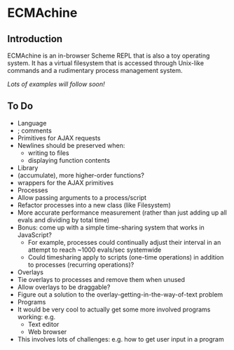 ECMAchine
=========

Introduction
------------

ECMAchine is an in-browser Scheme REPL that is also a toy operating system. It has a virtual filesystem that is accessed through Unix-like commands and a rudimentary process management system.

_Lots of examples will follow soon!_

To Do
-----

- Language 
 - ; comments
 - Primitives for AJAX requests
 - Newlines should be preserved when:
     - writing to files
     - displaying function contents
- Library
 - (accumulate), more higher-order functions?
 - wrappers for the AJAX primitives
- Processes
 - Allow passing arguments to a process/script
 - Refactor processes into a new class (like Filesystem)
 - More accurate performance measurement (rather than just adding up all evals and dividing by total time)
 - Bonus: come up with a simple time-sharing system that works in JavaScript? 
     - For example, processes could continually adjust their interval in an attempt to reach ~1000 evals/sec systemwide 
     - Could timesharing apply to scripts (one-time operations) in addition to processes (recurring operations)?
- Overlays
 - Tie overlays to processes and remove them when unused
 - Allow overlays to be draggable?
 - Figure out a solution to the overlay-getting-in-the-way-of-text problem
- Programs
 - It would be very cool to actually get some more involved programs working: e.g.
     - Text editor
     - Web browser
 - This involves lots of challenges: e.g. how to get user input in a program